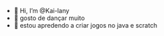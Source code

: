 - 👋 Hi, I’m @Kai-lany
- 🌱 gosto de dançar muito
- 💞️ estou apredendo a criar jogos no java e scratch

